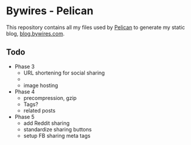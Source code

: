 # Bywires - Pelican

This repository contains all my files used by [Pelican](http://getpelican.com) to generate my static blog, [blog.bywires.com](http://blog.bywires.com).

## Todo

- Phase 3
  - URL shortening for social sharing
  - <? in rss feed
  - image hosting
- Phase 4
  - precompression, gzip
  - Tags?
  - related posts
- Phase 5
  - add Reddit sharing
  - standardize sharing buttons
  - setup FB sharing meta tags